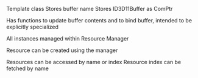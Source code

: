 Template class
Stores buffer name
Stores ID3D11Buffer as ComPtr

Has functions to update buffer contents and to bind buffer, intended to be explicitly specialized

All instances managed within Resource Manager

Resource can be created using the manager

Resources can be accessed by name or index
Resource index can be fetched by name